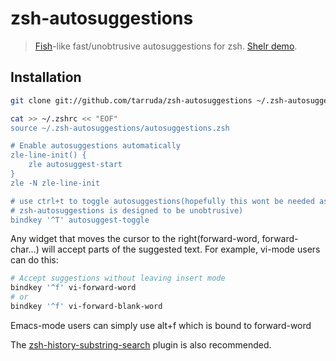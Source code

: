 # zsh-autosuggestions

> [Fish](http://fishshell.com/)-like fast/unobtrusive autosuggestions for zsh.
> [Shelr demo](http://shelr.tv/records/527007a99660803c5d000048).

## Installation

```sh
git clone git://github.com/tarruda/zsh-autosuggestions ~/.zsh-autosuggestions

cat >> ~/.zshrc << "EOF"
source ~/.zsh-autosuggestions/autosuggestions.zsh

# Enable autosuggestions automatically
zle-line-init() {
	zle autosuggest-start
}
zle -N zle-line-init

# use ctrl+t to toggle autosuggestions(hopefully this wont be needed as
# zsh-autosuggestions is designed to be unobtrusive)
bindkey '^T' autosuggest-toggle
```

Any widget that moves the cursor to the right(forward-word, forward-char...)
will accept parts of the suggested text. For example, vi-mode users can do
this:

```sh
# Accept suggestions without leaving insert mode
bindkey '^f' vi-forward-word
# or
bindkey '^f' vi-forward-blank-word
```

Emacs-mode users can simply use alt+f which is bound to forward-word

The [zsh-history-substring-search](https://github.com/zsh-users/zsh-history-substring-search)
plugin is also recommended.
